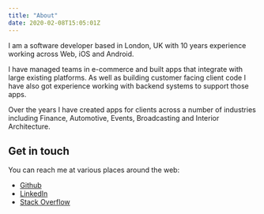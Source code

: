 ```yaml
---
title: "About"
date: 2020-02-08T15:05:01Z
---
```


I am a software developer based in London, UK with 10 years experience working across Web, iOS and Android.

I have managed teams in e-commerce and built apps that integrate with large existing platforms. As well as building customer facing client code I have also got experience working with backend systems to support those apps.

Over the years I have created apps for clients across a number of industries including Finance, Automotive, Events, Broadcasting and Interior Architecture.

## Get in touch

You can reach me at various places around the web:

* [Github](https://github.com/mramsden)
* [LinkedIn](https://linkedin.com/in/marcusramsden)
* [Stack Overflow](https://stackoverflow.com/users/425519/marcus-ramsden)
